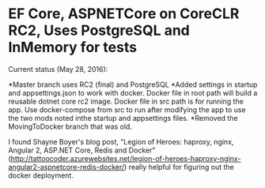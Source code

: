 # EF Core, ASPNETCore on CoreCLR RC2, Uses PostgreSQL and InMemory for tests

Current status (May 28, 2016):   

*Master branch uses RC2 (final) and PostgreSQL 
*Added settings in startup and appsettings.json to work with docker. Docker file in root path will build a reusable dotnet core rc2 image. Docker file in src path is for running the app. Use docker-compose from src to run after modifying the app to use the two mods noted inthe startup and appsettings files.
*Removed the MovingToDocker branch that was old.

I found Shayne Boyer's blog post, "Legion of Heroes: haproxy, nginx, Angular 2, ASP.NET Core, Redis and Docker" (http://tattoocoder.azurewebsites.net/legion-of-heroes-haproxy-nginx-angular2-aspnetcore-redis-docker/) really helpful for figuring out the docker deployment.


